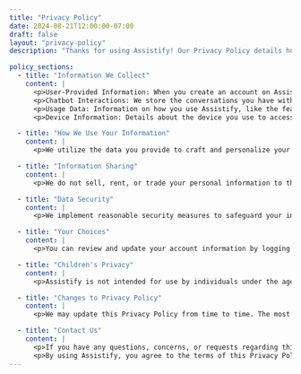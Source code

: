 ```yaml
---
title: "Privacy Policy"
date: 2024-08-21T12:00:00-07:00
draft: false
layout: "privacy-policy"
description: "Thanks for using Assistify! Our Privacy Policy details how we handle your info. By using Assistify, you agree to these practices."

policy_sections:
  - title: "Information We Collect"
    content: |
      <p>User-Provided Information: When you create an account on Assistify, we collect details like your name, email, and other info you provide during registration.</p>
      <p>Chatbot Interactions: We store the conversations you have with AI chatbots created using Assistify, including text, images, and media files.</p>
      <p>Usage Data: Information on how you use Assistify, like the features you interact with, frequency, duration of interactions, and any errors or crashes.</p>
      <p>Device Information: Details about the device you use to access Assistify, such as device type, operating system, browser, and IP address.</p>

  - title: "How We Use Your Information"
    content: |
      <p>We utilize the data you provide to craft and personalize your AI chatbot experience. Analyzing usage data helps enhance the performance, features, and usability of Assistify. Your email address may be used to send crucial notifications, updates, and promotional materials related to Assistify, with the option to opt-out. Aggregated and anonymized data may be employed for research and analytical purposes.</p>

  - title: "Information Sharing"
    content: |
      <p>We do not sell, rent, or trade your personal information to third parties for marketing purposes. Your information may be shared with service providers and partners assisting us in operating and maintaining Assistify. These parties are obligated to protect your information and are prohibited from using it for any other purpose. Disclosure of your information may occur if required by law, legal process, or governmental request, or if we believe in good faith that disclosure is necessary to protect our rights, your safety, or the safety of others.</p>

  - title: "Data Security"
    content: |
      <p>We implement reasonable security measures to safeguard your information from unauthorized access, disclosure, alteration, or destruction. However, it's important to note that no method of transmission over the internet or electronic storage is 100% secure.</p>

  - title: "Your Choices"
    content: |
      <p>You can review and update your account information by logging into your Assistify account. To delete your account and associated data, please contact us at legal&#64;assistify.com. If you wish to opt-out of promotional communications, follow the unsubscribe instructions in the email.</p>

  - title: "Children's Privacy"
    content: |
      <p>Assistify is not intended for use by individuals under the age of 13. We do not knowingly collect personal information from children under 13. If you believe a child has provided us with their information, please contact us at legal&#64;assistify.com.</p>

  - title: "Changes to Privacy Policy"
    content: |
      <p>We may update this Privacy Policy from time to time. The most current version will always be available on our website.</p>

  - title: "Contact Us"
    content: |
      <p>If you have any questions, concerns, or requests regarding this Privacy Policy or your personal information, please contact us at legal&#64;assistify.com.</p>
      <p>By using Assistify, you agree to the terms of this Privacy Policy. If you do not agree with the terms, please do not use Assistify.</p>
---
```

